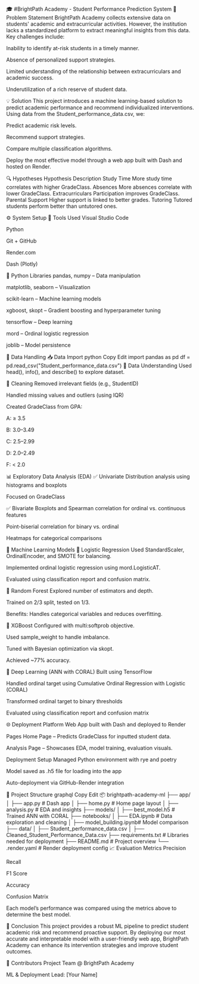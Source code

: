 🎓 #BrightPath Academy - Student Performance Prediction System
📌 Problem Statement
BrightPath Academy collects extensive data on students' academic and extracurricular activities. However, the institution lacks a standardized platform to extract meaningful insights from this data. Key challenges include:

Inability to identify at-risk students in a timely manner.

Absence of personalized support strategies.

Limited understanding of the relationship between extracurriculars and academic success.

Underutilization of a rich reserve of student data.

💡 Solution
This project introduces a machine learning-based solution to predict academic performance and recommend individualized interventions. Using data from the Student_performance_data.csv, we:

Predict academic risk levels.

Recommend support strategies.

Compare multiple classification algorithms.

Deploy the most effective model through a web app built with Dash and hosted on Render.

🔍 Hypotheses
Hypothesis	Description
Study Time	More study time correlates with higher GradeClass.
Absences	More absences correlate with lower GradeClass.
Extracurriculars	Participation improves GradeClass.
Parental Support	Higher support is linked to better grades.
Tutoring	Tutored students perform better than untutored ones.

⚙️ System Setup
🔧 Tools Used
Visual Studio Code

Python

Git + GitHub

Render.com

Dash (Plotly)

🐍 Python Libraries
pandas, numpy – Data manipulation

matplotlib, seaborn – Visualization

scikit-learn – Machine learning models

xgboost, skopt – Gradient boosting and hyperparameter tuning

tensorflow – Deep learning

mord – Ordinal logistic regression

joblib – Model persistence

📂 Data Handling
📥 Data Import
python
Copy
Edit
import pandas as pd
df = pd.read_csv("Student_performance_data.csv")
🧠 Data Understanding
Used head(), info(), and describe() to explore dataset.

🧼 Cleaning
Removed irrelevant fields (e.g., StudentID)

Handled missing values and outliers (using IQR)

Created GradeClass from GPA:

A: ≥ 3.5

B: 3.0–3.49

C: 2.5–2.99

D: 2.0–2.49

F: < 2.0

📊 Exploratory Data Analysis (EDA)
✅ Univariate
Distribution analysis using histograms and boxplots

Focused on GradeClass

✅ Bivariate
Boxplots and Spearman correlation for ordinal vs. continuous features

Point-biserial correlation for binary vs. ordinal

Heatmaps for categorical comparisons

🤖 Machine Learning Models
🔸 Logistic Regression
Used StandardScaler, OrdinalEncoder, and SMOTE for balancing.

Implemented ordinal logistic regression using mord.LogisticAT.

Evaluated using classification report and confusion matrix.

🔸 Random Forest
Explored number of estimators and depth.

Trained on 2/3 split, tested on 1/3.

Benefits: Handles categorical variables and reduces overfitting.

🔸 XGBoost
Configured with multi:softprob objective.

Used sample_weight to handle imbalance.

Tuned with Bayesian optimization via skopt.

Achieved ~77% accuracy.

🧠 Deep Learning (ANN with CORAL)
Built using TensorFlow

Handled ordinal target using Cumulative Ordinal Regression with Logistic (CORAL)

Transformed ordinal target to binary thresholds

Evaluated using classification report and confusion matrix

🌐 Deployment
Platform
Web App built with Dash and deployed to Render

Pages
Home Page – Predicts GradeClass for inputted student data.

Analysis Page – Showcases EDA, model training, evaluation visuals.

Deployment Setup
Managed Python environment with rye and poetry

Model saved as .h5 file for loading into the app

Auto-deployment via GitHub-Render integration

📁 Project Structure
graphql
Copy
Edit
📦 brightpath-academy-ml
├── app/
│   ├── app.py              # Dash app
│   ├── home.py             # Home page layout
│   ├── analysis.py         # EDA and insights
├── models/
│   ├── best_model.h5       # Trained ANN with CORAL
├── notebooks/
│   ├── EDA.ipynb           # Data exploration and cleaning
│   ├── model_building.ipynb# Model comparison
├── data/
│   ├── Student_performance_data.csv
│   ├── Cleaned_Student_Performance_Data.csv
├── requirements.txt        # Libraries needed for deployment
├── README.md               # Project overview
└── .render.yaml            # Render deployment config
📈 Evaluation Metrics
Precision

Recall

F1 Score

Accuracy

Confusion Matrix

Each model’s performance was compared using the metrics above to determine the best model.

🧪 Conclusion
This project provides a robust ML pipeline to predict student academic risk and recommend proactive support. By deploying our most accurate and interpretable model with a user-friendly web app, BrightPath Academy can enhance its intervention strategies and improve student outcomes.

🙌 Contributors
Project Team @ BrightPath Academy

ML & Deployment Lead: [Your Name]
